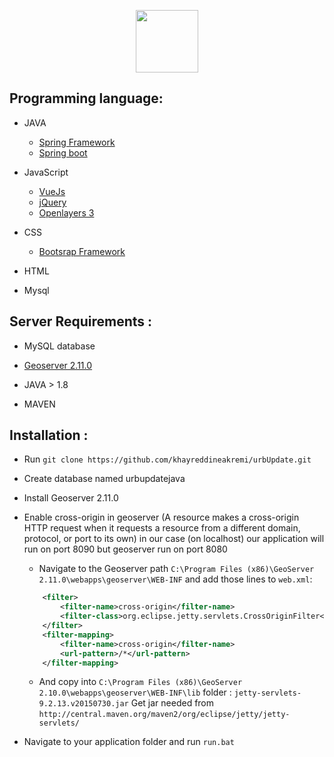 <p align="center"><img width=100 src="https://urbupdate.herokuapp.com/images/logo.png"></p>

## Programming language:

  - JAVA 
    - <a href="https://projects.spring.io/spring-framework/">Spring Framework </a>
    - <a href="https://projects.spring.io/spring-boot/">Spring boot</a>

  - JavaScript 
    - <a href="https://vuejs.org/">VueJs</a>
    - <a href="jQuery">jQuery</a>
    - <a href="https://openlayers.org/">Openlayers 3</a>

  - CSS 
    - <a href="https://getbootstrap.com/">Bootsrap Framework</a>

  - HTML

  - Mysql

## Server Requirements :

  - MySQL database

  - <a href="https://geoserver.org/">Geoserver 2.11.0</a>

  - JAVA > 1.8

  - MAVEN

## Installation :

  - Run `git clone https://github.com/khayreddineakremi/urbUpdate.git`
  
  - Create database named urbupdatejava
  
  - Install Geoserver 2.11.0
  
  - Enable cross-origin in geoserver (A resource makes a cross-origin HTTP request when it requests a resource from a different domain, protocol, or port to its own) in our case (on localhost) our application will run on port 8090 but geoserver run on port 8080  
  
    - Navigate to the Geoserver path `C:\Program Files (x86)\GeoServer 2.11.0\webapps\geoserver\WEB-INF` and add those lines to `web.xml`:
  
    ```xml
        <filter>
            <filter-name>cross-origin</filter-name>
            <filter-class>org.eclipse.jetty.servlets.CrossOriginFilter</filter-class>
        </filter>
        <filter-mapping>
            <filter-name>cross-origin</filter-name>
            <url-pattern>/*</url-pattern>
        </filter-mapping>
    ```
    - And copy into `C:\Program Files (x86)\GeoServer 2.10.0\webapps\geoserver\WEB-INF\lib` folder : `jetty-servlets-9.2.13.v20150730.jar`
    Get jar needed from `http://central.maven.org/maven2/org/eclipse/jetty/jetty-servlets/`
    
  - Navigate to your application folder and run `run.bat` 
        
